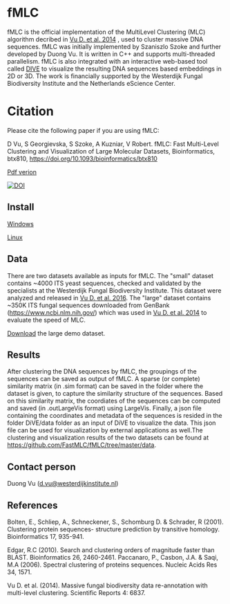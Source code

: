 
# fMLC

fMLC is the official implementation of the MultiLevel Clustering (MLC) algorithm decribed in [Vu D. et al. 2014](https://www.nature.com/articles/srep06837) , used to cluster massive DNA sequences. fMLC was initially implemented by Szaniszlo Szoke and further developed by Duong Vu. It is written in C++ and supports multi-threaded parallelism. fMLC is also integrated with an interactive web-based tool called [DIVE](https://github.com/NLeSC/DiVE) to visualize the resulting DNA sequences based embeddings in 2D or 3D. The work is financially supported by the Westerdijk Fungal Biodiversity Institute and the Netherlands eScience Center.

# Citation

Please cite the following paper if you are using fMLC:

D Vu, S Georgievska, S Szoke, A Kuzniar, V Robert. fMLC: Fast Multi-Level Clustering and Visualization of Large Molecular Datasets, Bioinformatics, btx810, https://doi.org/10.1093/bioinformatics/btx810 

[Pdf verion](https://academic.oup.com/bioinformatics/advance-article/doi/10.1093/bioinformatics/btx810/4747887?guestAccessKey=da7a1811-354a-4445-8084-cae44ccafd6f)

[![DOI](https://zenodo.org/badge/DOI/10.5281/zenodo.926820.svg)](https://doi.org/10.5281/zenodo.926820)

## Install

[Windows](https://github.com/FastMLC/fMLC/tree/master/Windows)

[Linux](https://github.com/FastMLC/fMLC/tree/master/Linux)

## Data
There are two datasets available as inputs for fMLC. The "small" dataset contains ~4000 ITS yeast sequences, checked and validated by the specialists at the Westerdijk Fungal Biodiversity Institute. This dataset were analyzed and released in [Vu D. et al. 2016](https://www.ncbi.nlm.nih.gov/pmc/articles/PMC5192050/). The "large" dataset contains ~350K ITS fungal sequences downloaded from GenBank (https://www.ncbi.nlm.nih.gov/) which was used in [Vu D. et al. 2014](https://www.nature.com/articles/srep06837) to evaluate the speed of MLC.

<!---[Download](http://www.westerdijkinstitute.nl/Download/SmallDatasetOf4KYeastITSSequences.zip) the small demo dataset.  -->

[Download](http://www.westerdijkinstitute.nl/Download/LargeDatasetOf350KITSSequences.zip) the large demo dataset. 

## Results

After clustering the DNA sequences by fMLC, the groupings of the sequences can be saved as output of fMLC. A sparse (or complete) similarity matrix (in .sim format) can be saved in the folder where the dataset is given, to capture the similarity structure of the sequences. Based on this similarity matrix, the coordiates of the sequences can be computed and saved (in .outLargeVis format) using LargeVis. Finally, a json file containing the coordinates and metadata of the sequences is resided in the folder DiVE/data folder as an input of DiVE to visualize the data. This json file can be used for visualization by external applications as well.The clustering and visualization results of the two datasets can be found at https://github.com/FastMLC/fMLC/tree/master/data.

## Contact person 

Duong Vu (d.vu@westerdijkinstitute.nl)


## References

Bolten, E., Schliep, A., Schneckener, S., Schomburg D. & Schrader, R (2001). Clustering protein sequences- structure prediction by transitive homology. Bioinformatics 17, 935-941.

Edgar, R.C (2010). Search and clustering orders of magnitude faster than BLAST. Bioinformatics 26, 2460-2461.
Paccanaro, P., Casbon, J.A. & Saqi, M.A (2006). Spectral clustering of proteins sequences.  Nucleic Acids Res 34, 1571.

Vu D. et al. (2014). Massive fungal biodiversity data re-annotation with multi-level clustering. Scientific Reports 4: 6837.


